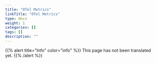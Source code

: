 ```yaml
---
title: "OTel Metrics"
linkTitle: "OTel Metrics"
type: docs
weight: 1
categories: []
tags: []
description: ""
---
```


{{% alert title="Info" color="info" %}}
This page has not been translated yet.
{{% /alert %}}
